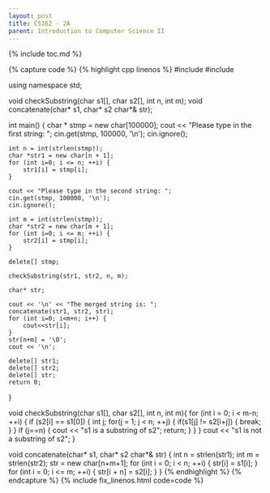 ```yaml
---
layout: post
title: CS162 - 2A
parent: Introduction to Computer Science II
---
```


{% include toc.md %}

{% capture code %}
{% highlight cpp linenos %}
#include <iostream>
#include <cstring>

using namespace std;

void checkSubstring(char s1[], char s2[], int n, int m);
void concatenate(char* s1, char* s2 char*& str);

int main() {
    char * stmp = new char[100000];
    cout << "Please type in the first string: ";
    cin.get(stmp, 100000, '\n');
    cin.ignore();
    
    int n = int(strlen(stmp));
    char *str1 = new char[n + 1];
    for (int i=0; i <= n; ++i) {
        str1[i] = stmp[i];
    }
    
    cout << "Please type in the second string: ";
    cin.get(stmp, 100000, '\n');
    cin.ignore();
    
    int m = int(strlen(stmp));
    char *str2 = new char[m + 1];
    for (int i=0; i <= m; ++i) {
        str2[i] = stmp[i];
    }
    
    delete[] stmp;
    
    checkSubstring(str1, str2, n, m);
    
    char* str;
    
    cout << '\n' << "The merged string is: ";
    concatenate(str1, str2, str);
    for (int i=0; i<m+n; i++) {
        cout<<str[i];
    }
    str[n+m] = '\0';
    cout << '\n';
    
    delete[] str1;
    delete[] str2;
    delete[] str;
    return 0;
}

void checkSubstring(char s1[], char s2[], int n, int m){
    for (int i = 0; i < m-n; ++i) {
        if (s2[i] == s1[0]) {
            int j;
            for(j = 1; j < n; ++j) {
                if(s1[j] != s2[i+j])
                {
                    break;
                }
            }
            if (j==n) {
                cout << "s1 is a substring of s2";
                return;
            }
        }
    }
    cout << "s1 is not a substring of s2";
}

void concatenate(char* s1, char* s2 char*& str) {
    int n = strlen(str1);
    int m = strlen(str2);
    str = new char[n+m+1];
    for (int i = 0; i < n; ++i) {
        str[i] = s1[i];
    }
    for (int i = 0; i <= m; ++i) {
        str[i + n] = s2[i];
    }
}
{% endhighlight %}
{% endcapture %}
{% include fix_linenos.html code=code %}